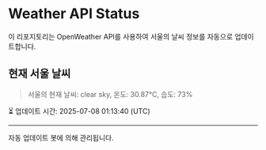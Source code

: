 
# Weather API Status

이 리포지토리는 OpenWeather API를 사용하여 서울의 날씨 정보를 자동으로 업데이트합니다.

## 현재 서울 날씨
> 서울의 현재 날씨: clear sky, 온도: 30.87°C, 습도: 73%

⏳ 업데이트 시간: 2025-07-08 01:13:40 (UTC)

---
자동 업데이트 봇에 의해 관리됩니다.
